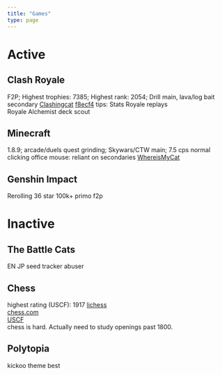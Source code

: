 ```yaml
---
title: "Games"
type: page
---
```


# Active

## Clash Royale

F2P; Highest trophies: 7385; Highest rank: 2054; Drill main, lava/log bait secondary
[Clashingcat](https://royaleapi.com/player/920C228C) [f8ecf4](https://royaleapi.com/player/JPLV9VRVL)
tips:
Stats Royale replays  
Royale Alchemist deck scout  

## Minecraft

1.8.9; arcade/duels quest grinding; Skywars/CTW main; 7.5 cps normal clicking office mouse: reliant on secondaries
[WhereisMyCat](https://plancke.io/hypixel/player/stats/WhereisMyCat)

## Genshin Impact

Rerolling 36 star 100k+ primo f2p

# Inactive

## The Battle Cats

EN JP seed tracker abuser

## Chess

highest rating (USCF): 1917
[lichess](https://lichess.org/@/zippycollar)  
[chess.com](https://www.chess.com/member/zippycollar)  
[USCF](https://www.uschess.org/msa/MbrDtlMain.php?15201162)  
chess is hard. Actually need to study openings past 1800.

## Polytopia

kickoo theme best
